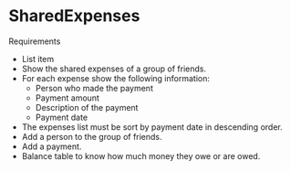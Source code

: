 # SharedExpenses

Requirements

 - List item
 - Show the shared expenses of a group of friends.
 - For each expense show the following information:
	 - Person who made the payment
	 - Payment amount
	 - Description of the payment
	 - Payment date
- The expenses list must be sort by payment date in descending order.
- Add a person to the group of friends.
- Add a payment.
- Balance table to know how much money they owe or are owed.
